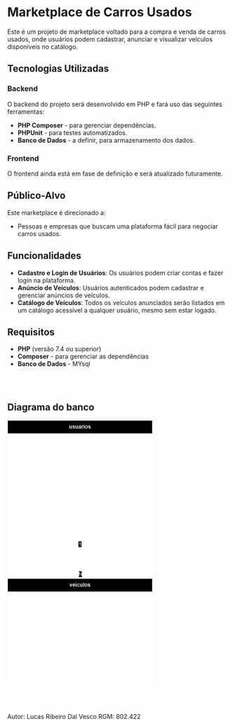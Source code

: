 # Marketplace de Carros Usados

Este é um projeto de marketplace voltado para a compra e venda de carros usados, onde usuários podem cadastrar, anunciar e visualizar veículos disponíveis no catálogo.

## Tecnologias Utilizadas

### Backend
O backend do projeto será desenvolvido em PHP e fará uso das seguintes ferramentas:
- **PHP Composer** - para gerenciar dependências.
- **PHPUnit** - para testes automatizados.
- **Banco de Dados** - a definir, para armazenamento dos dados.

### Frontend
O frontend ainda está em fase de definição e será atualizado futuramente.

## Público-Alvo

Este marketplace é direcionado a:
- Pessoas e empresas que buscam uma plataforma fácil para negociar carros usados.

## Funcionalidades

- **Cadastro e Login de Usuários**: Os usuários podem criar contas e fazer login na plataforma.
- **Anúncio de Veículos**: Usuários autenticados podem cadastrar e gerenciar anúncios de veículos.
- **Catálogo de Veículos**: Todos os veículos anunciados serão listados em um catálogo acessível a qualquer usuário, mesmo sem estar logado.

## Requisitos

- **PHP** (versão 7.4 ou superior)
- **Composer** - para gerenciar as dependências
- **Banco de Dados** - MYsql
<br/>
<br/>

## Diagrama do banco

![Diagrama de Entidades](documents/diagrama_entidades.png)

<br/>
<br/>

Autor: Lucas Ribeiro Dal Vesco 
RGM: 802.422